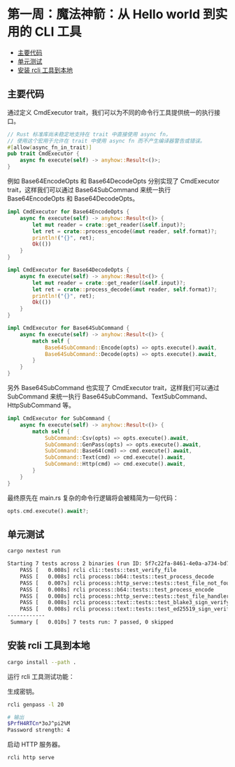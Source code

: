 # 第一周：魔法神箭：从 Hello world 到实用的 CLI 工具

* [主要代码](#主要代码)
* [单元测试](#单元测试)
* [安装 rcli 工具到本地](#安装-rcli-工具到本地)

## 主要代码

通过定义 CmdExecutor trait，我们可以为不同的命令行工具提供统一的执行接口。

```rust
// Rust 标准库尚未稳定地支持在 trait 中直接使用 async fn，
// 使用这个宏用于允许在 trait 中使用 async fn 而不产生编译器警告或错误。
#[allow(async_fn_in_trait)]
pub trait CmdExecutor {
    async fn execute(self) -> anyhow::Result<()>;
}
```

例如 Base64EncodeOpts 和 Base64DecodeOpts 分别实现了 CmdExecutor trait，这样我们可以通过 Base64SubCommand 来统一执行 Base64EncodeOpts 和 Base64DecodeOpts。

```rust
impl CmdExecutor for Base64EncodeOpts {
    async fn execute(self) -> anyhow::Result<()> {
        let mut reader = crate::get_reader(&self.input)?;
        let ret = crate::process_encode(&mut reader, self.format)?;
        println!("{}", ret);
        Ok(())
    }
}

impl CmdExecutor for Base64DecodeOpts {
    async fn execute(self) -> anyhow::Result<()> {
        let mut reader = crate::get_reader(&self.input)?;
        let ret = crate::process_decode(&mut reader, self.format)?;
        println!("{}", ret);
        Ok(())
    }
}

impl CmdExecutor for Base64SubCommand {
    async fn execute(self) -> anyhow::Result<()> {
        match self {
            Base64SubCommand::Encode(opts) => opts.execute().await,
            Base64SubCommand::Decode(opts) => opts.execute().await,
        }
    }
}
```

另外 Base64SubCommand 也实现了 CmdExecutor trait，这样我们可以通过 SubCommand 来统一执行 Base64SubCommand、TextSubCommand、HttpSubCommand 等。

```rust
impl CmdExecutor for SubCommand {
    async fn execute(self) -> anyhow::Result<()> {
        match self {
            SubCommand::Csv(opts) => opts.execute().await,
            SubCommand::GenPass(opts) => opts.execute().await,
            SubCommand::Base64(cmd) => cmd.execute().await,
            SubCommand::Text(cmd) => cmd.execute().await,
            SubCommand::Http(cmd) => cmd.execute().await,
        }
    }
}
```

最终原先在 main.rs 复杂的命令行逻辑将会被精简为一句代码：

```rust
opts.cmd.execute().await?;
```

## 单元测试

```bash
cargo nextest run

Starting 7 tests across 2 binaries (run ID: 5f7c22fa-8461-4e0a-a734-bd72e5a2f233, nextest profile: default)
    PASS [   0.008s] rcli cli::tests::test_verify_file
    PASS [   0.008s] rcli process::b64::tests::test_process_decode
    PASS [   0.007s] rcli process::http_serve::tests::test_file_not_found
    PASS [   0.008s] rcli process::b64::tests::test_process_encode
    PASS [   0.008s] rcli process::http_serve::tests::test_file_handler
    PASS [   0.008s] rcli process::text::tests::test_blake3_sign_verify
    PASS [   0.008s] rcli process::text::tests::test_ed25519_sign_verify
------------
 Summary [   0.010s] 7 tests run: 7 passed, 0 skipped
```

## 安装 rcli 工具到本地

```bash
cargo install --path .
```

运行 rcli 工具测试功能：

生成密钥。

```bash
rcli genpass -l 20

# 输出
$PrfH4RTCn*3oJ^pi2%M
Password strength: 4
```

启动 HTTP 服务器。

```bash
rcli http serve
```
